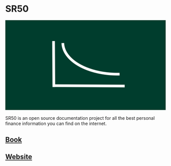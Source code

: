 # SR50

![Logo](static/img/sr50logo.svg)

SR50 is an open source documentation project for all the best personal finance information you can find on the internet.

## [Book](https://docs.google.com/document/d/1Va6BySu3akYa1SWyfu4Awht-jDD21Gd4p0qcxM8cSog/edit?usp=sharing)

## [Website](https://sr50.finance/)

